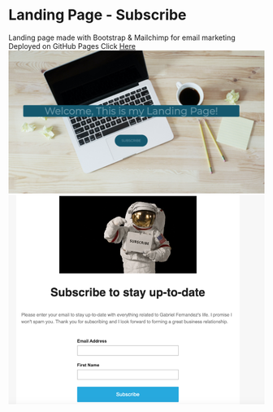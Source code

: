 # Landing Page - Subscribe

Landing page made with Bootstrap & Mailchimp for email marketing
Deployed on GitHub Pages Click [Here](https://gabrfernandez.github.io/landing-page)
![](images/home.png)
![](images/subscribe.png)
